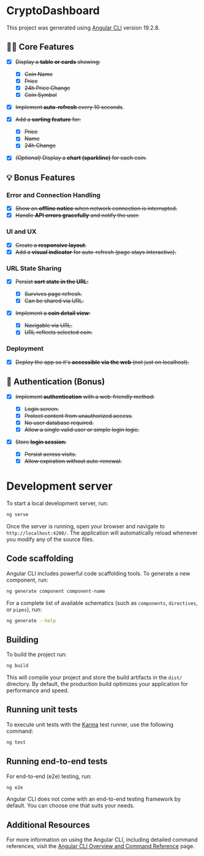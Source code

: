 # CryptoDashboard

This project was generated using [Angular CLI](https://github.com/angular/angular-cli) version 19.2.8.

## 🧑‍💻 Core Features

- [x] ~~Display a **table or cards** showing:~~

  - [x] ~~Coin Name~~
  - [x] ~~Price~~
  - [x] ~~24h Price Change~~
  - [x] ~~Coin Symbol~~

- [x] ~~Implement **auto-refresh** every 10 seconds~~.

- [x] ~~Add a **sorting feature** for:~~

  - [x] ~~Price~~
  - [x] ~~Name~~
  - [x] ~~24h Change~~

- [x] ~~_(Optional)_ Display a **chart (sparkline)** for each coin.~~

## 💡 Bonus Features

### Error and Connection Handling

- [x] ~~Show an **offline notice** when network connection is interrupted.~~
- [x] ~~Handle **API errors gracefully** and notify the user.~~

### UI and UX

- [x] ~~Create a **responsive layout**.~~
- [x] ~~Add a **visual indicator** for auto-refresh (page stays interactive).~~

### URL State Sharing

- [x] ~~Persist **sort state in the URL**:~~

  - [x] ~~Survives page refresh.~~
  - [x] ~~Can be shared via URL.~~

- [x] ~~Implement a **coin detail view**:~~
  - [x] ~~Navigable via URL.~~
  - [x] ~~URL reflects selected coin.~~

### Deployment

- [x] ~~Deploy the app so it's **accessible via the web** (not just on localhost).~~

## 🔐 Authentication (Bonus)

- [x] ~~Implement **authentication** with a web-friendly method:~~

  - [x] ~~Login screen.~~
  - [x] ~~Protect content from unauthorized access.~~
  - [x] ~~No user database required.~~
  - [x] ~~Allow a single valid user or simple login logic.~~

- [x] ~~Store **login session**:~~
  - [x] ~~Persist across visits.~~
  - [x] ~~Allow expiration without auto-renewal.~~

# Development server

To start a local development server, run:

```bash
ng serve
```

Once the server is running, open your browser and navigate to `http://localhost:4200/`. The application will automatically reload whenever you modify any of the source files.

## Code scaffolding

Angular CLI includes powerful code scaffolding tools. To generate a new component, run:

```bash
ng generate component component-name
```

For a complete list of available schematics (such as `components`, `directives`, or `pipes`), run:

```bash
ng generate --help
```

## Building

To build the project run:

```bash
ng build
```

This will compile your project and store the build artifacts in the `dist/` directory. By default, the production build optimizes your application for performance and speed.

## Running unit tests

To execute unit tests with the [Karma](https://karma-runner.github.io) test runner, use the following command:

```bash
ng test
```

## Running end-to-end tests

For end-to-end (e2e) testing, run:

```bash
ng e2e
```

Angular CLI does not come with an end-to-end testing framework by default. You can choose one that suits your needs.

## Additional Resources

For more information on using the Angular CLI, including detailed command references, visit the [Angular CLI Overview and Command Reference](https://angular.dev/tools/cli) page.
